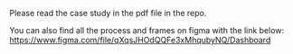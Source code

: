 Please read the case study in the pdf file in the repo.

You can also find all the process and frames on figma with the link below:
https://www.figma.com/file/qXqsJHOdQQFe3xMhqubyNQ/Dashboard
